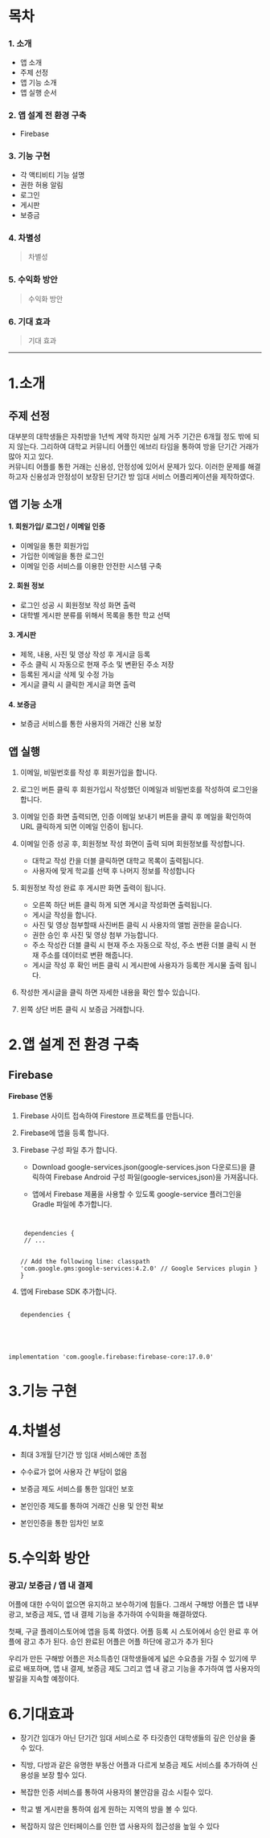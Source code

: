 목차 
=============

### 1. 소개
* 앱 소개 
* 주제 선정  
* 앱 기능 소개
* 앱 실행 순서

### 2. 앱 설계 전 환경 구축 
* Firebase

### 3. 기능 구현
* 각 액티비티 기능 설명 
* 권한 허용 알림 
* 로그인
* 게시판 
* 보증금 

### 4. 차별성 
> 차별성

### 5. 수익화 방안
> 수익화 방안

### 6. 기대 효과
> 기대 효과

***


1.소개
=============



주제 선정  
-------------

대부분의 대학생들은 자취방을 1년씩 계약 하지만 실제 거주 기간은 6개월 정도 밖에 되지 않는다. 그리하여 대학교 커뮤니티 어플인 에브리 타임을 통하여 방을 단기간 거래가 많아 지고 있다.    
커뮤니티 어플를 통한 거래는 신용성, 안정성에 있어서 문제가 있다. 이러한 문제를 해결하고자 신용성과 안정성이 보장된 단기간 방 임대 서비스 어플리케이션을 제작하였다.  

앱 기능 소개  
-------------
#### 1. 회원가입/ 로그인 / 이메일 인증
* 이메일을 통한 회원가입 
* 가입한 이메일을 통한 로그인
* 이메일 인증 서비스를 이용한 안전한 시스템 구축       

#### 2. 회원 정보 
* 로그인 성공 시 회원정보 작성 화면 출력
* 대학별 게시판 분류를 위해서 목록을 통한 학교 선택    

#### 3. 게시판
* 제목, 내용, 사진 및 영상 작성 후 게시글 등록
* 주소 클릭 시 자동으로 현재 주소 및 변환된 주소 저장 
* 등록된 게시글 삭제 및 수정 가능
* 게시글 클릭 시 클릭한 게시글 화면 출력   

#### 4. 보증금 
* 보증금 서비스를 통한 사용자의 거래간 신용 보장     


앱 실행   
-------------
1. 이메일, 비밀번호를 작성 후 회원가입을 합니다.  
   
2. 로그인 버튼 클릭 후 회원가입시 작성했던 이메일과 비밀번호를 작성하여 로그인을 합니다.   
   
3. 이메일 인증 화면 출력되면, 인증 이메일 보내기 버튼을 클릭 후 메일을 확인하여 URL 클릭하게 되면 이메일 인증이 됩니다.   
   
4. 이메일 인증 성공 후, 회원정보 작성 화면이 출력 되며 회원정보를 작성합니다.   
      * 대학교 작성 칸을 더블 클릭하면 대학교 목록이 출력됩니다.
      * 사용자에 맞게 학교를 선택 후 나머지 정보를 작성합니다    
          
5. 회원정보 작성 완료 후 게시판 화면 출력이 됩니다.   
      * 오른쪽 하단 버튼 클릭 하게 되면 게시글 작성화면 출력됩니다.
      * 게시글 작성을 합니다.
      * 사진 및 영상 첨부할때 사진버튼 클릭 시 사용자의 앨범 권한을 묻습니다. 
      * 권한 승인 후 사진 및 영상 첨부 가능합니다.
      * 주소 작성칸 더블 클릭 시 현재 주소 자동으로 작성, 주소 변환 더블 클릭 시 현재 주소를 데이터로 변환 해줍니다.
      * 게시글 작성 후 확인 버튼 클릭 시 게시판에 사용자가 등록한 게시물 출력 됩니다.  
        
6. 작성한 게시글을 클릭 하면 자세한 내용을 확인 할수 있습니다.

7. 왼쪽 상단 버튼 클릭 시 보증금 거래합니다. 
     
     
2.앱 설계 전 환경 구축
=============  
    
Firebase
-------------

#### Firebase 연동 
  
1. Firebase 사이트 접속하여 Firestore 프로젝트를 만듭니다.
  
2. Firebase에 앱을 등록 합니다. 
   
3. Firebase 구성 파일 추가 합니다. 
    * Download google-services.json(google-services.json 다운로드)을 클릭하여 Firebase Android 구성 파일(google-services,json)을 가져옵니다.
      
    * 앱에서 Firebase 제품을 사용할 수 있도록 google-service 플러그인을 Gradle 파일에 추가합니다. 
       
       <pre>
    <code>
    dependencies {
    // ...

    // Add the following line:
    classpath 'com.google.gms:google-services:4.2.0'  // Google Services plugin
  }
}  </code>
</pre>  
    
4. 앱에 Firebase SDK 추가합니다. 
   
   <pre>
    <code>
   dependencies {
 implementation 'com.google.firebase:firebase-core:17.0.0'
   </code>
</pre>


3.기능 구현
=============  


4.차별성 
=============   
* 최대 3개월 단기간 방 임대 서비스에만 초점  
    
* 수수료가 없어 사용자 간 부담이 없음 
    
* 보증금 제도 서비스를 통한 임대인 보호
    
* 본인인증 제도를 통하여 거래간 신용 및 안전 확보
    
* 본인인증을 통한 임차인 보호
    

  
5.수익화 방안 
=============   
### 광고/ 보증금 / 앱 내 결제
   
어플에 대한 수익이 없으면 유지하고 보수하기에 힘들다. 그래서 구해방 어플은 앱 내부 광고, 보증금 제도, 앱 내 결제 기능을 추가하여 수익화을 해결하였다.  
   
첫째, 구글 플레이스토어에 앱을 등록 하였다. 어플 등록 시 스토어에서 승인 완료 후 어플에 광고 추가 된다. 승인 완료된 어플은 어플 하단에 광고가 추가 된다    
        
우리가 만든 구해방 어플은 저소득층인 대학생들에게 넓은 수요층을 가질 수 있기에 무료로 배포하며, 앱 내 결제, 보증금 제도 그리고 앱 내 광고 기능을 추가하여 앱 사용자의 발길을 지속할 예정이다.  
    
    
6.기대효과 
============= 
* 장기간 임대가 아닌 단기간 임대 서비스로 주 타깃층인 대학생들의 깊은 인상을 줄 수 있다. 
    
* 직방, 다방과 같은 유명한 부동산 어플과 다르게 보증금 제도 서비스를 추가하여 신용성을 보장 할수 있다.
   
* 복잡한 인증 서비스를 통하여 사용자의 불안감을 감소 시킬수 있다.
   
* 학교 별 게시판을 통하여 쉽게 원하는 지역의 방을 볼 수 있다.

* 복잡하지 않은 인터페이스를 인한 앱 사용자의 접근성을 높일 수 있다
   

   
     
     
     

  

     


